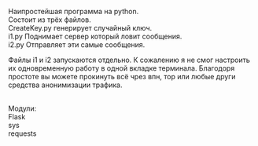 Наипростейшая программа на python.<br>
Состоит из трёх файлов.<br>
CreateKey.py генерирует случайный ключ.<br>
i1.py Поднимает сервер который ловит сообщения.<br>
i2.py Отправляет эти самые сообщения.<br>

Файлы i1 и i2 запускаются отдельно. К сожалению я не смог настроить их одновременную работу в одной вкладке терминала. Благодоря простоте вы можете прокинуть всё чрез впн, тор или любые други средства анонимизации трафика.

<br>
Модули:<br>
Flask<br>
sys<br>
requests
